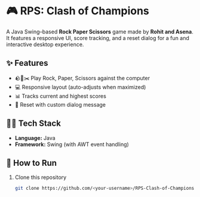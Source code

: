 # 🎮 RPS: Clash of Champions

A Java Swing–based **Rock Paper Scissors** game made by **Rohit and Asena**.  
It features a responsive UI, score tracking, and a reset dialog for a fun and interactive desktop experience.

## ✨ Features
- 🪨📄✂️ Play Rock, Paper, Scissors against the computer  
- 💻 Responsive layout (auto-adjusts when maximized)  
- 📊 Tracks current and highest scores  
- 🔁 Reset with custom dialog message  

## 🧑‍💻 Tech Stack
- **Language:** Java  
- **Framework:** Swing (with AWT event handling)

## 🚀 How to Run
1. Clone this repository  
   ```bash
   git clone https://github.com/<your-username>/RPS-Clash-of-Champions.git

